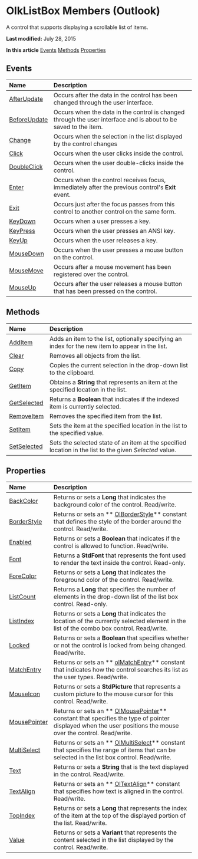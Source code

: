 
# OlkListBox Members (Outlook)
A control that supports displaying a scrollable list of items.

 **Last modified:** July 28, 2015

 **In this article**
 [Events](#sectionSection0)
 [Methods](#sectionSection1)
 [Properties](#sectionSection2)


## Events
<a name="sectionSection0"> </a>



|**Name**|**Description**|
|:-----|:-----|
| [AfterUpdate](140c3cfd-ddad-a6cd-17bb-c8f5297c181e.md)|Occurs after the data in the control has been changed through the user interface.|
| [BeforeUpdate](23208dfa-f989-734a-6f3a-d67287d6673f.md)|Occurs when the data in the control is changed through the user interface and is about to be saved to the item. |
| [Change](adef4efd-211d-14e9-9dfe-0ac7239f515f.md)|Occurs when the selection in the list displayed by the control changes|
| [Click](69867870-0e4c-c0d4-57ad-28661cce95df.md)|Occurs when the user clicks inside the control.|
| [DoubleClick](70e59d92-ee83-25df-0edc-6dbb6c30297c.md)|Occurs when the user double-clicks inside the control.|
| [Enter](f82bffed-5208-16c0-5a9e-e29a46afde25.md)|Occurs when the control receives focus, immediately after the previous control's  **Exit** event.|
| [Exit](729d454a-4f52-c0c2-4125-7cbf8ea2d660.md)|Occurs just after the focus passes from this control to another control on the same form.|
| [KeyDown](9b91fbfd-df9f-125e-cda5-34d2a69624bd.md)|Occurs when a user presses a key.|
| [KeyPress](66035bcb-3d74-6d9f-88f4-e5710e4b3294.md)|Occurs when the user presses an ANSI key.|
| [KeyUp](78a6ce9e-ee5c-977c-44fe-6438d34e845d.md)|Occurs when the user releases a key.|
| [MouseDown](d2ff81b0-6875-0b2a-46c1-4fd6ff2bb42c.md)|Occurs when the user presses a mouse button on the control.|
| [MouseMove](b90b8fd3-13d6-a8f2-5187-608588edb1b3.md)|Occurs after a mouse movement has been registered over the control.|
| [MouseUp](fe780997-6e80-2ea3-8510-125cc58edd6b.md)|Occurs after the user releases a mouse button that has been pressed on the control.|

## Methods
<a name="sectionSection1"> </a>



|**Name**|**Description**|
|:-----|:-----|
| [AddItem](0249eacc-746a-52bd-dcd3-fd25c96a5512.md)|Adds an item to the list, optionally specifying an index for the new item to appear in the list.|
| [Clear](a91651ab-bf51-4bd2-0363-f1f14a56cedd.md)|Removes all objects from the list.|
| [Copy](17bf32c1-cafa-86ad-7d13-fac403b1d1cd.md)|Copies the current selection in the drop-down list to the clipboard.|
| [GetItem](23c47ede-8b72-e30a-b59a-1aa722be2064.md)|Obtains a  **String** that represents an item at the specified location in the list.|
| [GetSelected](f1af9a89-09aa-79da-ebbf-bce0948b4427.md)|Returns a  **Boolean** that indicates if the indexed item is currently selected.|
| [RemoveItem](fe7bc0c4-d607-e4d1-b304-48b08f9c1e7a.md)|Removes the specified item from the list.|
| [SetItem](95232643-c547-f553-1d92-0f3fead18de9.md)|Sets the item at the specified location in the list to the specified value.|
| [SetSelected](ee8a6553-4cf4-b99d-9289-bec4d86e7c32.md)|Sets the selected state of an item at the specified location in the list to the given  _Selected_ value.|

## Properties
<a name="sectionSection2"> </a>



|**Name**|**Description**|
|:-----|:-----|
| [BackColor](aabe5928-acde-7a21-b0d5-2910aa5855bb.md)|Returns or sets a  **Long** that indicates the background color of the control. Read/write.|
| [BorderStyle](d1c0208b-d054-077c-41e6-1300d5af0dcf.md)|Returns or sets an  ** [OlBorderStyle](fd0a6be8-8d4b-be9f-639c-cd1ea5de9c97.md)** constant that defines the style of the border around the control. Read/write.|
| [Enabled](7d8e8f3c-9abe-98ef-a91e-9232036696e2.md)|Returns or sets a  **Boolean** that indicates if the control is allowed to function. Read/write.|
| [Font](6805d5e8-b1b6-ab5b-25e1-6a2863a87a59.md)|Returns a  **StdFont** that represents the font used to render the text inside the control. Read-only.|
| [ForeColor](1c99213e-8d85-25cb-018b-09f87ccf63d4.md)|Returns or sets a  **Long** that indicates the foreground color of the control. Read/write.|
| [ListCount](7e3a33ff-6c6d-7667-108f-fc2ca27ff01f.md)|Returns a  **Long** that specifies the number of elements in the drop-down list of the list box control. Read-only.|
| [ListIndex](682f412b-421a-c106-6a4d-f9dcde544c87.md)|Returns or sets a  **Long** that indicates the location of the currently selected element in the list of the combo box control. Read/write.|
| [Locked](bd11db49-2cbe-da87-9a6e-213d867668cb.md)|Returns or sets a  **Boolean** that specifies whether or not the control is locked from being changed. Read/write.|
| [MatchEntry](356d3bf5-aee6-5085-a7b5-5d2dbb8d1335.md)|Returns or sets an  ** [olMatchEntry](b4c8aa72-747a-df06-4b92-5f54461164a3.md)** constant that indicates how the control searches its list as the user types. Read/write.|
| [MouseIcon](4025b752-b628-ef0e-70ae-2d69ef449dc3.md)|Returns or sets a  **StdPicture** that represents a custom picture to the mouse cursor for this control. Read/write.|
| [MousePointer](ba3ef4e0-c825-b705-18f6-fc93397bb13c.md)|Returns or sets an  ** [OlMousePointer](527df8bb-000c-f108-0522-2d294858b251.md)** constant that specifies the type of pointer displayed when the user positions the mouse over the control. Read/write.|
| [MultiSelect](33bd205a-9ed8-a20f-c1dd-796563476ed5.md)|Returns or sets an  ** [OlMultiSelect](33d61773-515f-e267-d60a-a3d91f3be9d7.md)** constant that specifies the range of items that can be selected in the list box control. Read/write.|
| [Text](5bd07fce-bf12-eec5-b9d9-6d888296c30d.md)|Returns or sets a  **String** that is the text displayed in the control. Read/write.|
| [TextAlign](1e0ed7e5-d3fa-0eef-6475-e111dc02cfc0.md)|Returns or sets an  ** [OlTextAlign](f79a8b30-37e0-c1e6-7414-f664dfeb0c86.md)** constant that specifies how text is aligned in the control. Read/write.|
| [TopIndex](8d024de7-4135-4957-4d84-1b0199219f8f.md)|Returns or sets a  **Long** that represents the index of the item at the top of the displayed portion of the list. Read/write.|
| [Value](5a70152d-8253-90f1-a59d-87ec6b5d54db.md)|Returns or sets a  **Variant** that represents the content selected in the list displayed by the control. Read/write.|
